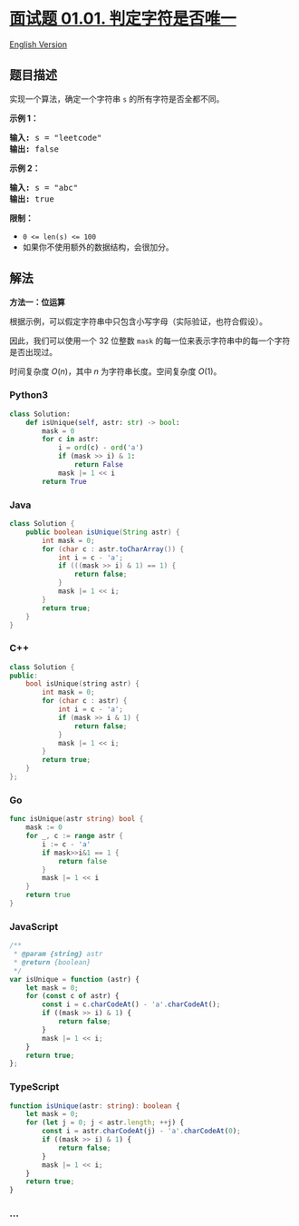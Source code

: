 # [面试题 01.01. 判定字符是否唯一](https://leetcode.cn/problems/is-unique-lcci)

[English Version](/lcci/01.01.Is%20Unique/README_EN.md)

## 题目描述

<!-- 这里写题目描述 -->
<p>实现一个算法，确定一个字符串 <code>s</code> 的所有字符是否全都不同。</p>

<p><strong>示例 1：</strong></p>

<pre><strong>输入:</strong> s = &quot;leetcode&quot;
<strong>输出:</strong> false 
</pre>

<p><strong>示例 2：</strong></p>

<pre><strong>输入:</strong> s = &quot;abc&quot;
<strong>输出:</strong> true
</pre>

<p><strong>限制：</strong></p>
<ul>
	<li><code>0 <= len(s) <= 100 </code></li>
	<li>如果你不使用额外的数据结构，会很加分。</li>
</ul>

## 解法

<!-- 这里可写通用的实现逻辑 -->

**方法一：位运算**

根据示例，可以假定字符串中只包含小写字母（实际验证，也符合假设）。

因此，我们可以使用一个 $32$ 位整数 `mask` 的每一位来表示字符串中的每一个字符是否出现过。

时间复杂度 $O(n)$，其中 $n$ 为字符串长度。空间复杂度 $O(1)$。

<!-- tabs:start -->

### **Python3**

<!-- 这里可写当前语言的特殊实现逻辑 -->

```python
class Solution:
    def isUnique(self, astr: str) -> bool:
        mask = 0
        for c in astr:
            i = ord(c) - ord('a')
            if (mask >> i) & 1:
                return False
            mask |= 1 << i
        return True
```

### **Java**

<!-- 这里可写当前语言的特殊实现逻辑 -->

```java
class Solution {
    public boolean isUnique(String astr) {
        int mask = 0;
        for (char c : astr.toCharArray()) {
            int i = c - 'a';
            if (((mask >> i) & 1) == 1) {
                return false;
            }
            mask |= 1 << i;
        }
        return true;
    }
}
```

### **C++**

```cpp
class Solution {
public:
    bool isUnique(string astr) {
        int mask = 0;
        for (char c : astr) {
            int i = c - 'a';
            if (mask >> i & 1) {
                return false;
            }
            mask |= 1 << i;
        }
        return true;
    }
};
```

### **Go**

```go
func isUnique(astr string) bool {
	mask := 0
	for _, c := range astr {
		i := c - 'a'
		if mask>>i&1 == 1 {
			return false
		}
		mask |= 1 << i
	}
	return true
}
```

### **JavaScript**

```js
/**
 * @param {string} astr
 * @return {boolean}
 */
var isUnique = function (astr) {
    let mask = 0;
    for (const c of astr) {
        const i = c.charCodeAt() - 'a'.charCodeAt();
        if ((mask >> i) & 1) {
            return false;
        }
        mask |= 1 << i;
    }
    return true;
};
```

### **TypeScript**

```ts
function isUnique(astr: string): boolean {
    let mask = 0;
    for (let j = 0; j < astr.length; ++j) {
        const i = astr.charCodeAt(j) - 'a'.charCodeAt(0);
        if ((mask >> i) & 1) {
            return false;
        }
        mask |= 1 << i;
    }
    return true;
}
```

### **...**

```

```

<!-- tabs:end -->
